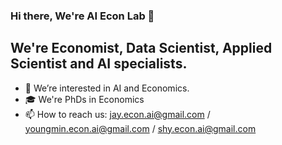 ### Hi there, We're AI Econ Lab 👋

## We're Economist, Data Scientist, Applied Scientist and AI specialists.

- 👀  We’re interested in AI and Economics.
- 🎓  We're PhDs in Economics
- 📫  How to reach us: jay.econ.ai@gmail.com / youngmin.econ.ai@gmail.com / shy.econ.ai@gmail.com

[website]: https://www.aieconlab.com
